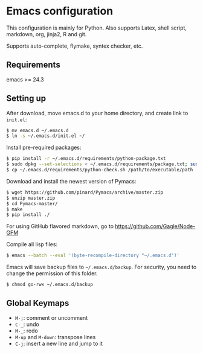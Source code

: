 # Emacs configuration

This configuration is mainly for Python. Also supports Latex, shell script,
markdown, org, jinja2, R and git.

Supports auto-complete, flymake, syntex checker, etc.

## Requirements

emacs >= 24.3

## Setting up

After download, move emacs.d to your home directory, and create link to `init.el`:

```bash
$ mv emacs.d ~/.emacs.d
$ ln -s ~/.emacs.d/init.el ~/
```

Install pre-required packages:

```bash
$ pip install -r ~/.emacs.d/requirements/python-package.txt
$ sudo dpkg --set-selections < ~/.emacs.d/requirements/package.txt; sudo apt-get dselect-upgrade
$ cp ~/.emacs.d/requirements/python-check.sh /path/to/executable/path
```

Download and install the newest version of Pymacs:

```bash
$ wget https://github.com/pinard/Pymacs/archive/master.zip
$ unzip master.zip
$ cd Pymacs-master/
$ make
$ pip install ./
```

For using GitHub flavored markdown, go to https://github.com/Gagle/Node-GFM

Compile all lisp files:

```bash
$ emacs --batch --eval '(byte-recompile-directory "~/.emacs.d")'
```

Emacs will save backup files to `~/.emacs.d/backup`. For security, you need to
change the permission of this folder.

```bash
$ chmod go-rwx ~/.emacs.d/backup
```

## Global Keymaps

* `M-;`: comment or uncomment
* `C-_`: undo
* `M-_`: redo
* `M-up` and `M-down`: transpose lines
* `C-j`: insert a new line and jump to it
